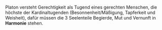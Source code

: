 Platon versteht Gerechtigkeit als Tugend eines gerechten Menschen, die höchste der Kardinaltugenden (Besonnenheit/Mäßigung, Tapferkeit und Weisheit), dafür müssen die 3 Seelenteile Begierde, Mut und Vernunft in **Harmonie** stehen.
